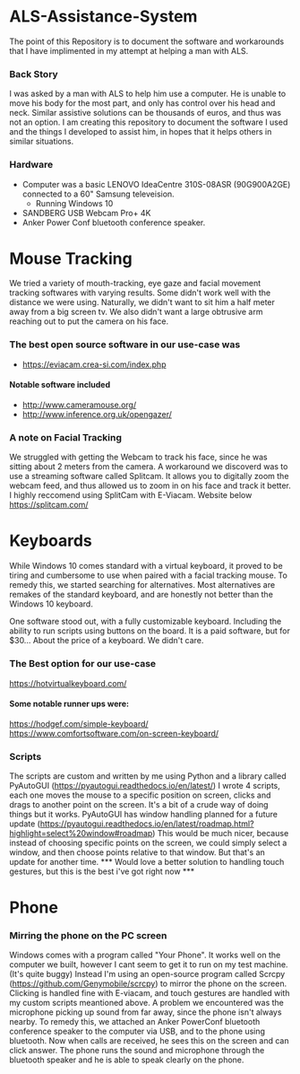 # ALS-Assistance-System

The point of this Repository is to document the software and workarounds that I have implimented in my attempt at helping a man with ALS.

### Back Story
I was asked by a man with ALS to help him use a computer. He is unable to move his body for the most part, and only has control over his head and neck. Similar assistive solutions can be thousands of euros, and thus was not an option. I am creating this repository to document the software I used and the things I developed to assist him, in hopes that it helps others in similar situations. 

### Hardware
- Computer was a basic LENOVO IdeaCentre 310S-08ASR (90G900A2GE) connected to a 60" Samsung televeision.
  - Running Windows 10
- SANDBERG USB Webcam Pro+ 4K
- Anker Power Conf bluetooth conference speaker. 
 
# Mouse Tracking

We tried a variety of mouth-tracking, eye gaze and facial movement tracking softwares with varying results. Some didn't work well with the distance we were using. Naturally, we didn't want to sit him a half meter away from a big screen tv. We also didn't want a large obtrusive arm reaching out to put the camera on his face.

### The best open source software in our use-case was 
- https://eviacam.crea-si.com/index.php

#### Notable software included 
- http://www.cameramouse.org/ 
- http://www.inference.org.uk/opengazer/

### A note on Facial Tracking
We struggled with getting the Webcam to track his face, since he was sitting about 2 meters from the camera. A workaround we discoverd was to use a streaming software called Splitcam. It allows you to digitally zoom the webcam feed, and thus allowed us to zoom in on his face and track it better. I highly reccomend using SplitCam with E-Viacam. Website below
https://splitcam.com/

# Keyboards
While Windows 10 comes standard with a virtual keyboard, it proved to be tiring and cumbersome to use when paired with a facial tracking mouse.
To remedy this, we started searching for alternatives. Most alternatives are remakes of the standard keyboard, and are honestly not better than the Windows 10 keyboard.

One software stood out, with a fully customizable keyboard. Including the ability to run scripts using buttons on the board.
It is a paid software, but for $30... About the price of a keyboard. We didn't care.
### The Best option for our use-case
https://hotvirtualkeyboard.com/

#### Some notable runner ups were:
https://hodgef.com/simple-keyboard/
https://www.comfortsoftware.com/on-screen-keyboard/

### Scripts
The scripts are custom and written by me using Python and a library called PyAutoGUI (https://pyautogui.readthedocs.io/en/latest/)
I wrote 4 scripts, each one moves the mouse to a specific position on screen, clicks and drags to another point on the screen. It's a bit of a crude way of doing things but it works. 
PyAutoGUI has window handling planned for a future update (https://pyautogui.readthedocs.io/en/latest/roadmap.html?highlight=select%20window#roadmap)
This would be much nicer, because instead of choosing specific points on the screen, we could simply select a window, and then choose points relative to that window. But that's an update for another time. 
*** Would love a better solution to handling touch gestures, but this is the best i've got right now ***

# Phone
### Mirring the phone on the PC screen
Windows comes with a program called "Your Phone". It works well on the computer we built, however I cant seem to get it to run on my test machine. (It's quite buggy)
Instead I'm using an open-source program called Scrcpy (https://github.com/Genymobile/scrcpy) to mirror the phone on the screen. 
Clicking is handled fine with E-viacam, and touch gestures are handled with my custom scripts meantioned above. 
A problem we encountered was the microphone picking up sound from far away, since the phone isn't always nearby. To remedy this, we attached an Anker PowerConf bluetooth conference speaker to the computer via USB, and to the phone using bluetooth. Now when calls are received, he sees this on the screen and can click answer. The phone runs the sound and microphone through the bluetooth speaker and he is able to speak clearly on the phone. 


  
